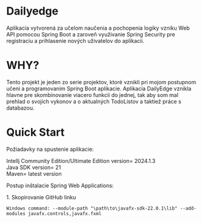 # Dailyedge
Aplikacia vytvorená za učelom naučenia a pochopenia logiky vzniku Web API pomocou Spring Boot a zaroveň využivanie Spring Security pre registraciu a prihlasenie nových uživatelov do aplikacii. 

# WHY?
Tento projekt je jeden zo serie projektov, ktoré vznikli pri mojom postupnom učeni a programovanim Spring Boot aplikacie. Aplikacia DailyEdge vznikla hlavne pre skombinovanie viacero funkcii do jednej, tak aby som mal prehlad o svojích vykonov a o aktualných TodoListov a taktiež práce s databazou.

# Quick Start
Požiadavky na spustenie aplikacie:
<div>Intellj Community Edition/Ultimate Edition version= 2024.1.3</div>
<div>Java SDK version= 21</div>
<div>Maven= latest version</div>

Postup inštalacie Spring Web Applications:
<div>1. Skopirovanie GitHub linku</div>
 <div class="snippet-clipboard-content notranslate position-relative overflow-auto" data-snippet-clipboard-copy-content="Windows command: --module-path "\path\to\javafx-sdk-22.0.1\lib" --add-modules javafx.controls,javafx.fxml">
  <pre lang="terminal" class="notranslate"><code>Windows command: --module-path "\path\to\javafx-sdk-22.0.1\lib" --add-modules javafx.controls,javafx.fxml</code></pre>
</div>

